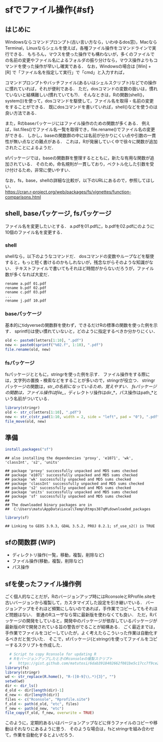 # sfでファイル操作{#sf}

## はじめに

Windowsならコマンドプロンプト(古い言い方なら，いわゆるdos窓)，MacならTerminal，Linuxならシェルを使えば，各種ファイル操作をコマンドラインで実行できる．
もちろん，マウスを使った操作でも構わないが，多くのファイルでの名前の変更やファイル名によるフォルダの振り分けなら，マウス操作よりもコマンドを使った操作が早いし確実である．
なお，Windowsの場合は [Win] + [R] で「ファイル名を指定して実行」で「cmd」と入力すれば，

コマンドプロンプトやバッチファイル(あるいはシェルスクリプト)などでの操作に慣れていれば，それが便利である．
ただ，dosコマンドの変数の扱いは，慣れていないと結構難しい(慣れていても?)．
そんなときは，Rの関数(shell()，system())を使って，dosコマンドを駆使して，ファイル名を取得・名前の変更をすることができる．
既にdosコマンドを書いていれば，shell()などを使うのは良い方法である．

また，Rのbaseパッケージにはファイル操作のための関数が多くある．
例えば，list.files()でファイル名一覧を取得でき，file.rename()でファイル名の変更ができる．
しかし，baseの関数群の中には名前が分かりにくい点や引数の一貫性が無い点などの難点がある．
これは，Rが発展していく中で徐々に関数が追加されたことによるようだ．

sfパッケージでは，baseの関数群を整理するとともに，新たな有用な関数が追加されている．
そのため，命名規則が一貫しており，ベクトル化した引数を受け付けるため，非常に使いやすい．

なお，fs，base，shellの詳細な比較が，以下のURLにあるので，参照してほしい．   
https://cran.r-project.org/web/packages/fs/vignettes/function-comparisons.html

## shell, baseパッケージ, fsパッケージ

ファイル名を変更したいとする．
a.pdfを01.pdfに，b.pdfを02.pdfにのように10個のファイル名を変更する．

### shell

shellなら，以下のようなコマンドだ．
dosコマンドの変数やループなどを駆使すると，もっと短く書けるのかもしれないが，残念ながらそのような知識がない．
テキストファイルで書いてもそれほど時間がからないだろうが，ファイル数が多くなれば大変だ．

```
rename a.pdf 01.pdf
rename b.pdf 02.pdf
rename c.pdf 03.pdf
...
rename j.pdf 10.pdf
```

### baseパッケージ

基本的にtidyverseの関数群を使わず，できるだけRの標準の関数を使った例を示す．
sprintf()は使い慣れていないと，どのように指定するべきか分かりにくい．


```r
old <- paste0(letters[1:10], ".pdf")
new <- paste0(sprintf("%02.f", 1:10), ".pdf")
file.rename(old, new)
```

### fsパッケージ

fsパッケージとともに，stringrを使った例を示す．
ファイル操作をする際には，文字列の置換・検索などをすることが多いので，stringrが役立つ．
stringrパッケージの関数は，str_*の名前になっているため，覚えやすい．
fsパッケージの関数は，ファイル操作はfile_*，ディレクトリ操作はdir_*，パス操作はpath_*という名前がついている．


```r
library(stringr)
old <- str_c(letters[1:10], ".pdf")
new <- str_c(str_pad(1:10, width = 2, side = "left", pad = "0"), ".pdf")
file_move(old, new)
```

## 準備


```r
install.packages("sf")
```

```
## also installing the dependencies 'proxy', 'e1071', 'wk', 'classInt', 's2', 'units'
```

```
## package 'proxy' successfully unpacked and MD5 sums checked
## package 'e1071' successfully unpacked and MD5 sums checked
## package 'wk' successfully unpacked and MD5 sums checked
## package 'classInt' successfully unpacked and MD5 sums checked
## package 's2' successfully unpacked and MD5 sums checked
## package 'units' successfully unpacked and MD5 sums checked
## package 'sf' successfully unpacked and MD5 sums checked
## 
## The downloaded binary packages are in
## 	C:\Users\matu\AppData\Local\Temp\Rtmps387qM\downloaded_packages
```

```r
library(sf)
```

```
## Linking to GEOS 3.9.3, GDAL 3.5.2, PROJ 8.2.1; sf_use_s2() is TRUE
```

## sfの関数群 (WIP)

<!--
TODO: 以下のページを参考にして，関数の概要を書く
  https://cran.r-project.org/web/packages/fs/vignettes/function-comparisons.html
-->

- ディレクトリ操作(一覧，移動，複製，削除など)    
- ファイル操作(移動，複製，削除など)    
- パス操作   

## sfを使ったファイル操作例

ごく個人的なことだが，Rのバージョンアップ時にはRconsoleとRProfile.siteを古いバージョンから複製して，カスタマイズした設定を引き継いでいる．
バージョンアップをそれほど頻繁にしないのであれば，手作業でコピーしてもそれほど問題はない．
普通のRユーザなら常に最新版を使わなくても良い．
ただ，Rパッケージの開発をしていると，開発中のパッケージが依存しているパッケージが最新版のRで開発されている旨の警告がでることが結構ある．
ごく最近までは，手作業でファイルをコピーしていたが，よく考えたらこういった作業は自動化するべきだと気づいた．
そこで，sfパッケージ(とstringr)を使ってファイルをコピーするスクリプトを作成した．


```r
  # Script to copy Rconsole for updating R
  # RをバージョンアップしたときのRconsoleの複製スクリプト
  #   https://gist.github.com/matutosi/6dab3918402662f081be5c17cc7f9ce2
library(fs)
library(stringr)
wd <- str_replace(R.home(), "R-([0-9]\\.*){3}", "")
setwd(wd)
dir <- dir_ls()
d_old <- dir[length(dir)-1]
d_new <- dir[length(dir)]
files <- c("Rconsole", "Rprofile.site")
f_old <- path(d_old, "etc", files)
f_new <- path(d_new, "etc")
file_copy(f_old, f_new, overwrite = TRUE)
```

このように，定期的あるいはバージョンアップなどに伴うファイルのコピーや移動はそれなりにあるように思う．
そのような場合は，fsとstringrを組み合わせて，作業を自動化するとよいだろう．

